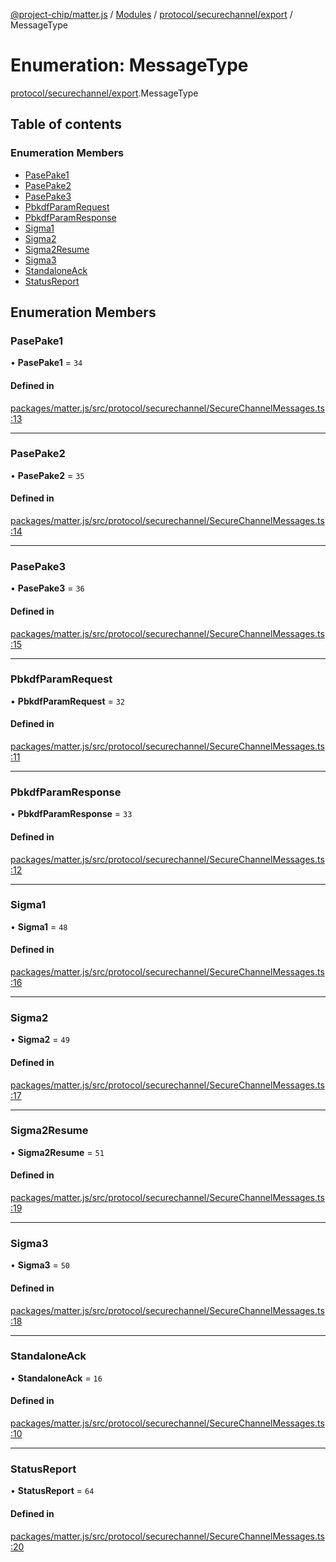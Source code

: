 [@project-chip/matter.js](../README.md) / [Modules](../modules.md) / [protocol/securechannel/export](../modules/protocol_securechannel_export.md) / MessageType

# Enumeration: MessageType

[protocol/securechannel/export](../modules/protocol_securechannel_export.md).MessageType

## Table of contents

### Enumeration Members

- [PasePake1](protocol_securechannel_export.MessageType.md#pasepake1)
- [PasePake2](protocol_securechannel_export.MessageType.md#pasepake2)
- [PasePake3](protocol_securechannel_export.MessageType.md#pasepake3)
- [PbkdfParamRequest](protocol_securechannel_export.MessageType.md#pbkdfparamrequest)
- [PbkdfParamResponse](protocol_securechannel_export.MessageType.md#pbkdfparamresponse)
- [Sigma1](protocol_securechannel_export.MessageType.md#sigma1)
- [Sigma2](protocol_securechannel_export.MessageType.md#sigma2)
- [Sigma2Resume](protocol_securechannel_export.MessageType.md#sigma2resume)
- [Sigma3](protocol_securechannel_export.MessageType.md#sigma3)
- [StandaloneAck](protocol_securechannel_export.MessageType.md#standaloneack)
- [StatusReport](protocol_securechannel_export.MessageType.md#statusreport)

## Enumeration Members

### PasePake1

• **PasePake1** = ``34``

#### Defined in

[packages/matter.js/src/protocol/securechannel/SecureChannelMessages.ts:13](https://github.com/project-chip/matter.js/blob/16d5b0d/packages/matter.js/src/protocol/securechannel/SecureChannelMessages.ts#L13)

___

### PasePake2

• **PasePake2** = ``35``

#### Defined in

[packages/matter.js/src/protocol/securechannel/SecureChannelMessages.ts:14](https://github.com/project-chip/matter.js/blob/16d5b0d/packages/matter.js/src/protocol/securechannel/SecureChannelMessages.ts#L14)

___

### PasePake3

• **PasePake3** = ``36``

#### Defined in

[packages/matter.js/src/protocol/securechannel/SecureChannelMessages.ts:15](https://github.com/project-chip/matter.js/blob/16d5b0d/packages/matter.js/src/protocol/securechannel/SecureChannelMessages.ts#L15)

___

### PbkdfParamRequest

• **PbkdfParamRequest** = ``32``

#### Defined in

[packages/matter.js/src/protocol/securechannel/SecureChannelMessages.ts:11](https://github.com/project-chip/matter.js/blob/16d5b0d/packages/matter.js/src/protocol/securechannel/SecureChannelMessages.ts#L11)

___

### PbkdfParamResponse

• **PbkdfParamResponse** = ``33``

#### Defined in

[packages/matter.js/src/protocol/securechannel/SecureChannelMessages.ts:12](https://github.com/project-chip/matter.js/blob/16d5b0d/packages/matter.js/src/protocol/securechannel/SecureChannelMessages.ts#L12)

___

### Sigma1

• **Sigma1** = ``48``

#### Defined in

[packages/matter.js/src/protocol/securechannel/SecureChannelMessages.ts:16](https://github.com/project-chip/matter.js/blob/16d5b0d/packages/matter.js/src/protocol/securechannel/SecureChannelMessages.ts#L16)

___

### Sigma2

• **Sigma2** = ``49``

#### Defined in

[packages/matter.js/src/protocol/securechannel/SecureChannelMessages.ts:17](https://github.com/project-chip/matter.js/blob/16d5b0d/packages/matter.js/src/protocol/securechannel/SecureChannelMessages.ts#L17)

___

### Sigma2Resume

• **Sigma2Resume** = ``51``

#### Defined in

[packages/matter.js/src/protocol/securechannel/SecureChannelMessages.ts:19](https://github.com/project-chip/matter.js/blob/16d5b0d/packages/matter.js/src/protocol/securechannel/SecureChannelMessages.ts#L19)

___

### Sigma3

• **Sigma3** = ``50``

#### Defined in

[packages/matter.js/src/protocol/securechannel/SecureChannelMessages.ts:18](https://github.com/project-chip/matter.js/blob/16d5b0d/packages/matter.js/src/protocol/securechannel/SecureChannelMessages.ts#L18)

___

### StandaloneAck

• **StandaloneAck** = ``16``

#### Defined in

[packages/matter.js/src/protocol/securechannel/SecureChannelMessages.ts:10](https://github.com/project-chip/matter.js/blob/16d5b0d/packages/matter.js/src/protocol/securechannel/SecureChannelMessages.ts#L10)

___

### StatusReport

• **StatusReport** = ``64``

#### Defined in

[packages/matter.js/src/protocol/securechannel/SecureChannelMessages.ts:20](https://github.com/project-chip/matter.js/blob/16d5b0d/packages/matter.js/src/protocol/securechannel/SecureChannelMessages.ts#L20)
